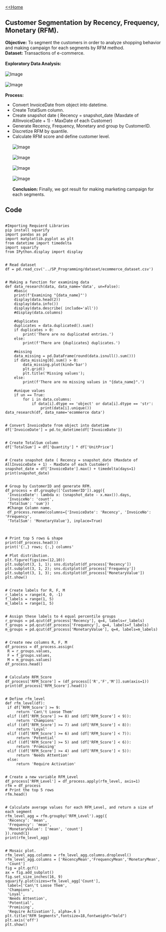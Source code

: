 [<<Home](https://pakkawatk.github.io/portfolio)<br />
## Customer Segmentation by Recency, Frequency, Monetary (RFM).
**Objective:** To segment the customers in order to analyze shopping behavior and making campaign for each segments by RFM method.<br />
**Dataset:** Transactions of e-commerce.<br /><br />
**Exploratory Data Analysis:**<br /><br />
![Image](https://github.com/Pakkawatk/portfolio/blob/gh-pages/img/py_RFM1.PNG?raw=true)<br /><br />
![Image](https://github.com/Pakkawatk/portfolio/blob/gh-pages/img/py_RFM2.PNG?raw=true)<br /><br />
**Process:**<br />
  - Convert InvoiceDate from object into datetime.<br />
  - Create TotalSum column.<br />
  - Create snapshot date ( Recency = snapshot_date (Maxdate of AllInvoiceDate + 1) - MaxDate of each Customer)<br />
  - Generate Recency, Frequency, Monetary and group by CustomerID.<br />
  - Discretize RFM by quantile.<br />
  - Calculate RFM score and define customer level.<br /><br />
![Image](https://github.com/Pakkawatk/portfolio/blob/gh-pages/img/py_RFM3.PNG?raw=true)<br /><br />
![Image](https://github.com/Pakkawatk/portfolio/blob/gh-pages/img/py_RFM4.PNG?raw=true)<br /><br />
![Image](https://github.com/Pakkawatk/portfolio/blob/gh-pages/img/py_RFM5.PNG?raw=true)<br /><br />
![Image](https://github.com/Pakkawatk/portfolio/blob/gh-pages/img/py_RFM6.PNG?raw=true)<br /><br />
**Conclusion:** Finally, we got result for making marketing campaign for each segments.<br />

## Code

```

#Importing Requierd Libraries
pip install squarify
import pandas as pd
import matplotlib.pyplot as plt
from datetime import timedelta
import squarify
from IPython.display import display

```

```

# Read dataset
df = pd.read_csv('../SP_Programming/dataset/ecommerce_dataset.csv')

```

```

# Making a function for examining data
def data_research(data, data_name='data', un=False):
    #basic
    print(f'Examining "{data_name}"')
    display(data.head(2))
    display(data.info())
    display(data.describe( include='all'))
    #display(data.columns)
    
    #duplicates
    duplicates = data.duplicated().sum()
    if duplicates > 0:
        print('There are no duplicated entries.')
    else:
        print(f'There are {duplicates} duplicates.')
        
    #missing
    data_missing = pd.DataFrame(round(data.isnull().sum()))
    if data_missing[0].sum() > 0:
        data_missing.plot(kind='bar')
        plt.grid()
        plt.title('Missing values');
    else:
        print(f'There are no missing values in "{data_name}".')
    
    #unique values
    if un == True:
        for i in data.columns:
            if data[i].dtype == 'object' or data[i].dtype == 'str':
                print(data[i].unique())
data_research(df, data_name='ecommerce data')

```

```

# Convert InvoiceDate from object into datetime 
df['InvoiceDate'] = pd.to_datetime(df['InvoiceDate'])

```

```

# Create TotalSum column 
df['TotalSum'] = df['Quantity'] * df['UnitPrice'] 

```

```

# Create snapshot date ( Recency = snapshot_date (Maxdate of AllInvoiceDate + 1) - MaxDate of each Customer) 
snapshot_date = df['InvoiceDate'].max() + timedelta(days=1) 
print(snapshot_date)

```

```

# Group by CustomerID and generate RFM.
df_process = df.groupby(['CustomerID']).agg({ 
 'InvoiceDate': lambda x: (snapshot_date - x.max()).days, 
 'InvoiceNo': 'count', 
 'TotalSum': 'sum'})
 #Change Column name.
 df_process.rename(columns={'InvoiceDate': 'Recency', 'InvoiceNo': 'Frequency', 
 'TotalSum': 'MonetaryValue'}, inplace=True)
 
 ```
 
 ```
 
 # Print top 5 rows & shape 
print(df_process.head()) 
print('{:,} rows; {:,} columns' 

```

```
# Plot distribution.
plt.figure(figsize=(12,10)) 
plt.subplot(3, 1, 1); sns.distplot(df_process['Recency']) 
plt.subplot(3, 1, 2); sns.distplot(df_process['Frequency']) 
plt.subplot(3, 1, 3); sns.distplot(df_process['MonetaryValue']) 
plt.show()

```

```

# Create labels for R, F, M 
r_labels = range(4, 0, -1) 
f_labels = range(1, 5) 
m_labels = range(1, 5)

```

```

# Assign these labels to 4 equal percentile groups
r_groups = pd.qcut(df_process['Recency'], q=4, labels=r_labels) 
f_groups = pd.qcut(df_process['Frequency'], q=4, labels=f_labels) 
m_groups = pd.qcut(df_process['MonetaryValue'], q=4, labels=m_labels)

```

```

# Create new columns R, F, M 
df_process = df_process.assign(
 R = r_groups.values,
 F = f_groups.values,
 M = m_groups.values) 
df_process.head()

```

```

# Calculate RFM_Score 
df_process['RFM_Score'] = (df_process[['R','F','M']].sum(axis=1))
print(df_process['RFM_Score'].head())

```

```

# Define rfm_level
def rfm_level(df): 
 if df['RFM_Score'] >= 9: 
     return 'Can\'t Loose Them' 
 elif ((df['RFM_Score'] >= 8) and (df['RFM_Score'] < 9)): 
     return 'Champions' 
 elif ((df['RFM_Score'] >= 7) and (df['RFM_Score'] < 8)): 
     return 'Loyal' 
 elif ((df['RFM_Score'] >= 6) and (df['RFM_Score'] < 7)): 
     return 'Potential' 
 elif ((df['RFM_Score'] >= 5) and (df['RFM_Score'] < 6)): 
     return 'Promising' 
 elif ((df['RFM_Score'] >= 4) and (df['RFM_Score'] < 5)): 
     return 'Needs Attention' 
 else: 
     return 'Require Activation'

```

```

# Create a new variable RFM_Level 
df_process['RFM_Level'] = df_process.apply(rfm_level, axis=1)
rfm = df_process
# Print the top 5 rows
rfm.head()

```

```

# Calculate average values for each RFM_Level, and return a size of each segment
rfm_level_agg = rfm.groupby('RFM_Level').agg({ 
 'Recency': 'mean', 
 'Frequency': 'mean', 
 'MonetaryValue': ['mean', 'count'] 
}).round(1)
print(rfm_level_agg)

```

```

# Mosaic plot.
rfm_level_agg.columns = rfm_level_agg.columns.droplevel() 
rfm_level_agg.columns = ['RecencyMean','FrequencyMean','MonetaryMean',
 'Count']
fig = plt.gcf() 
ax = fig.add_subplot() 
fig.set_size_inches(16, 9) 
squarify.plot(sizes=rfm_level_agg['Count'],
 label=['Can\'t Loose Them', 
 'Champions', 
 'Loyal', 
 'Needs Attention', 
 'Potential',
 'Promising',
 'Require Activation'], alpha=.6 ) 
plt.title("RFM Segments",fontsize=18,fontweight="bold") 
plt.axis('off') 
plt.show()

```
